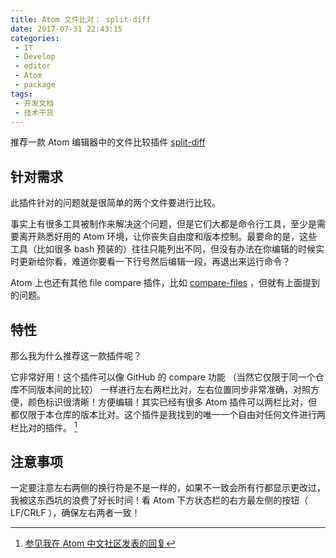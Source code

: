 ```yaml
---
title: Atom 文件比对： split-diff
date: 2017-07-31 22:43:15
categories:
 - IT
 - Develop
 - editor
 - Atom
 - package
tags:
 - 开发文档
 - 技术干货
---
```


推荐一款 Atom 编辑器中的文件比较插件 [split-diff][8b3673f0]

  [8b3673f0]: https://atom.io/packages/split-diff "split-diff"

<!-- more -->

## 针对需求

此插件针对的问题就是很简单的两个文件要进行比较。

事实上有很多工具被制作来解决这个问题，但是它们大都是命令行工具，至少是需要离开熟悉好用的 Atom 环境，让你丧失自由度和版本控制。最要命的是，这些工具（比如很多 bash 预装的）往往只能列出不同，但没有办法在你编辑的时候实时更新给你看，难道你要看一下行号然后编辑一段，再退出来运行命令？

Atom 上也还有其他 file compare 插件，比如 [compare-files][867f33a5] ，但就有上面提到的问题。

  [867f33a5]: https://atom.io/packages/compare-files "compare-files atom 插件"

## 特性

那么我为什么推荐这一款插件呢？

它非常好用！这个插件可以像 GitHub 的 compare 功能 （当然它仅限于同一个仓库不同版本间的比较） 一样进行左右两栏比对，左右位置同步非常准确，对照方便，颜色标识很清晰！方便编辑！其实已经有很多 Atom 插件可以两栏比对，但都仅限于本仓库的版本比对。这个插件是我找到的唯一一个自由对任何文件进行两栏比对的插件。 [^1]

## 注意事项

一定要注意左右两侧的换行符是不是一样的，如果不一致会所有行都显示更改过，我被这东西坑的浪费了好长时间！看 Atom 下方状态栏的右方最左侧的按钮（ LF/CRLF ），确保左右两者一致！

[^1]: [参见我在 Atom 中文社区发表的回复](https://atom-china.org/t/atom/814/3?u=leo-mu)
